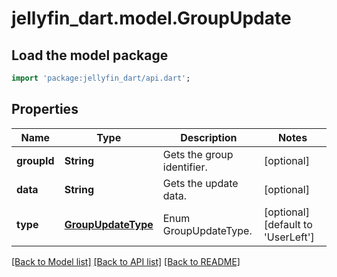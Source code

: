 # jellyfin_dart.model.GroupUpdate

## Load the model package
```dart
import 'package:jellyfin_dart/api.dart';
```

## Properties
Name | Type | Description | Notes
------------ | ------------- | ------------- | -------------
**groupId** | **String** | Gets the group identifier. | [optional] 
**data** | **String** | Gets the update data. | [optional] 
**type** | [**GroupUpdateType**](GroupUpdateType.md) | Enum GroupUpdateType. | [optional] [default to 'UserLeft']

[[Back to Model list]](../README.md#documentation-for-models) [[Back to API list]](../README.md#documentation-for-api-endpoints) [[Back to README]](../README.md)


